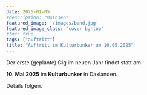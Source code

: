 ```yaml
---
date: 2025-01-05
#description: "Moinsen"
featured_image: '/images/band.jpg'
featured_image_class: "cover bg-top"
#toc: true
tags: ["auftritt"]
title: "Auftritt im Kulturbunker am 10.05.2025"
---
```


Der erste (geplante) Gig im neuen Jahr findet statt am

**10. Mai 2025** im **Kulturbunker** in Daxlanden.

Details folgen.
